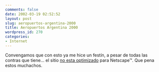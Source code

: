 ```yaml
---
comments: false
date: 2002-03-19 02:52:52
layout: post
slug: aeropuertos-argentina-2000
title: Aeropuertos Argentina 2000
wordpress_id: 270
categories:
- Internet
---
```


Convengamos que con esto ya me hice un festín, a pesar de todas las contras que tiene… el sitio [no esta optimizado](http://www.aa2000.com.ar/netscape.asp) para Netscape&trade;. Que pena estos muchachos.




 
